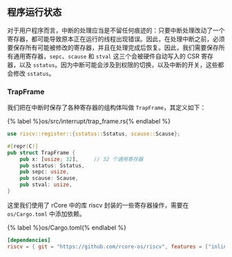 ## 程序运行状态

对于用户程序而言，中断的处理应当是不留任何痕迹的：只要中断处理改动了一个寄存器，都可能导致原本正在运行的线程出现错误。因此，在处理中断之前，必须要保存所有可能被修改的寄存器，并且在处理完成后恢复。因此，我们需要保存所有通用寄存器，`sepc`、`scause` 和 `stval` 这三个会被硬件自动写入的 CSR 寄存器，以及 `sstatus`。因为中断可能会涉及到权限的切换，以及中断的开关，这些都会修改 `sstatus`。

### TrapFrame

我们把在中断时保存了各种寄存器的组构体叫做 `TrapFrame`，其定义如下：

{% label %}os/src/interrupt/trap_frame.rs{% endlabel %}
```rust
use riscv::register::{sstatus::Sstatus, scause::Scause};

#[repr(C)]
pub struct TrapFrame {
    pub x: [usize; 32],     // 32 个通用寄存器
    pub sstatus: Sstatus,
    pub sepc: usize,
    pub scause: Scause,
    pub stval: usize,
}
```

这里我们使用了 rCore 中的库 riscv 封装的一些寄存器操作，需要在 `os/Cargo.toml` 中添加依赖。

{% label %}os/Cargo.toml{% endlabel %}
```toml
[dependencies]
riscv = { git = "https://github.com/rcore-os/riscv", features = ["inline-asm"] }
```